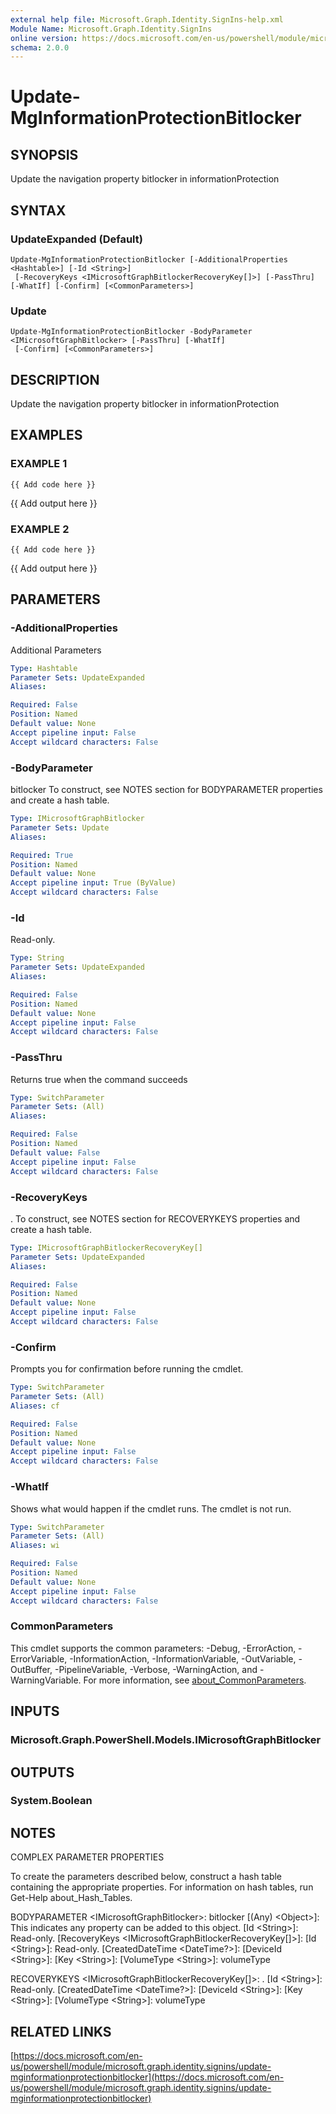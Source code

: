 ```yaml
---
external help file: Microsoft.Graph.Identity.SignIns-help.xml
Module Name: Microsoft.Graph.Identity.SignIns
online version: https://docs.microsoft.com/en-us/powershell/module/microsoft.graph.identity.signins/update-mginformationprotectionbitlocker
schema: 2.0.0
---
```


# Update-MgInformationProtectionBitlocker

## SYNOPSIS
Update the navigation property bitlocker in informationProtection

## SYNTAX

### UpdateExpanded (Default)
```
Update-MgInformationProtectionBitlocker [-AdditionalProperties <Hashtable>] [-Id <String>]
 [-RecoveryKeys <IMicrosoftGraphBitlockerRecoveryKey[]>] [-PassThru] [-WhatIf] [-Confirm] [<CommonParameters>]
```

### Update
```
Update-MgInformationProtectionBitlocker -BodyParameter <IMicrosoftGraphBitlocker> [-PassThru] [-WhatIf]
 [-Confirm] [<CommonParameters>]
```

## DESCRIPTION
Update the navigation property bitlocker in informationProtection

## EXAMPLES

### EXAMPLE 1
```
{{ Add code here }}
```

{{ Add output here }}

### EXAMPLE 2
```
{{ Add code here }}
```

{{ Add output here }}

## PARAMETERS

### -AdditionalProperties
Additional Parameters

```yaml
Type: Hashtable
Parameter Sets: UpdateExpanded
Aliases:

Required: False
Position: Named
Default value: None
Accept pipeline input: False
Accept wildcard characters: False
```

### -BodyParameter
bitlocker
To construct, see NOTES section for BODYPARAMETER properties and create a hash table.

```yaml
Type: IMicrosoftGraphBitlocker
Parameter Sets: Update
Aliases:

Required: True
Position: Named
Default value: None
Accept pipeline input: True (ByValue)
Accept wildcard characters: False
```

### -Id
Read-only.

```yaml
Type: String
Parameter Sets: UpdateExpanded
Aliases:

Required: False
Position: Named
Default value: None
Accept pipeline input: False
Accept wildcard characters: False
```

### -PassThru
Returns true when the command succeeds

```yaml
Type: SwitchParameter
Parameter Sets: (All)
Aliases:

Required: False
Position: Named
Default value: False
Accept pipeline input: False
Accept wildcard characters: False
```

### -RecoveryKeys
.
To construct, see NOTES section for RECOVERYKEYS properties and create a hash table.

```yaml
Type: IMicrosoftGraphBitlockerRecoveryKey[]
Parameter Sets: UpdateExpanded
Aliases:

Required: False
Position: Named
Default value: None
Accept pipeline input: False
Accept wildcard characters: False
```

### -Confirm
Prompts you for confirmation before running the cmdlet.

```yaml
Type: SwitchParameter
Parameter Sets: (All)
Aliases: cf

Required: False
Position: Named
Default value: None
Accept pipeline input: False
Accept wildcard characters: False
```

### -WhatIf
Shows what would happen if the cmdlet runs.
The cmdlet is not run.

```yaml
Type: SwitchParameter
Parameter Sets: (All)
Aliases: wi

Required: False
Position: Named
Default value: None
Accept pipeline input: False
Accept wildcard characters: False
```

### CommonParameters
This cmdlet supports the common parameters: -Debug, -ErrorAction, -ErrorVariable, -InformationAction, -InformationVariable, -OutVariable, -OutBuffer, -PipelineVariable, -Verbose, -WarningAction, and -WarningVariable. For more information, see [about_CommonParameters](http://go.microsoft.com/fwlink/?LinkID=113216).

## INPUTS

### Microsoft.Graph.PowerShell.Models.IMicrosoftGraphBitlocker
## OUTPUTS

### System.Boolean
## NOTES
COMPLEX PARAMETER PROPERTIES

To create the parameters described below, construct a hash table containing the appropriate properties.
For information on hash tables, run Get-Help about_Hash_Tables.

BODYPARAMETER \<IMicrosoftGraphBitlocker\>: bitlocker
  \[(Any) \<Object\>\]: This indicates any property can be added to this object.
  \[Id \<String\>\]: Read-only.
  \[RecoveryKeys \<IMicrosoftGraphBitlockerRecoveryKey\[\]\>\]: 
    \[Id \<String\>\]: Read-only.
    \[CreatedDateTime \<DateTime?\>\]: 
    \[DeviceId \<String\>\]: 
    \[Key \<String\>\]: 
    \[VolumeType \<String\>\]: volumeType

RECOVERYKEYS \<IMicrosoftGraphBitlockerRecoveryKey\[\]\>: .
  \[Id \<String\>\]: Read-only.
  \[CreatedDateTime \<DateTime?\>\]: 
  \[DeviceId \<String\>\]: 
  \[Key \<String\>\]: 
  \[VolumeType \<String\>\]: volumeType

## RELATED LINKS

[https://docs.microsoft.com/en-us/powershell/module/microsoft.graph.identity.signins/update-mginformationprotectionbitlocker](https://docs.microsoft.com/en-us/powershell/module/microsoft.graph.identity.signins/update-mginformationprotectionbitlocker)

